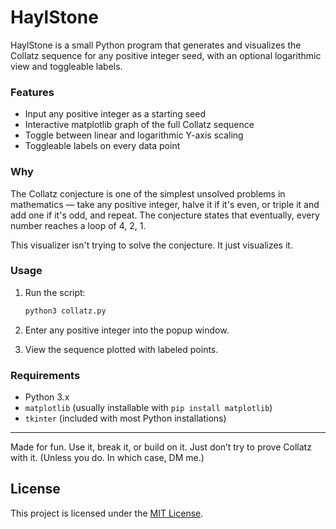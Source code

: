 # HaylStone

HaylStone is a small Python program that generates and visualizes the Collatz sequence for any positive integer seed, with an optional logarithmic view and toggleable labels.

### Features

- Input any positive integer as a starting seed
- Interactive matplotlib graph of the full Collatz sequence
- Toggle between linear and logarithmic Y-axis scaling
- Toggleable labels on every data point

### Why

The Collatz conjecture is one of the simplest unsolved problems in mathematics — take any positive integer, halve it if it's even, or triple it and add one if it's odd, and repeat. The conjecture states that eventually, every number reaches a loop of 4, 2, 1.

This visualizer isn't trying to solve the conjecture. It just visualizes it.

### Usage

1. Run the script:
    ```bash
    python3 collatz.py
    ```

2. Enter any positive integer into the popup window.

3. View the sequence plotted with labeled points.

### Requirements

- Python 3.x
- `matplotlib` (usually installable with `pip install matplotlib`)
- `tkinter` (included with most Python installations)

---

Made for fun. Use it, break it, or build on it. Just don’t try to prove Collatz with it. (Unless you do. In which case, DM me.)

## License

This project is licensed under the [MIT License](./LICENSE).
